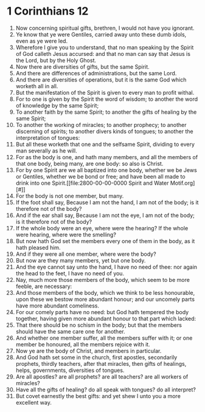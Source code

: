 ﻿# 1 Corinthians  12
1. Now concerning spiritual gifts, brethren, I would not have you ignorant. 
2. Ye know that ye were Gentiles, carried away unto these dumb idols, even as ye were led. 
3. Wherefore I give you to understand, that no man speaking by the Spirit of God calleth Jesus accursed: and that no man can say that Jesus is the Lord, but by the Holy Ghost. 
4. Now there are diversities of gifts, but the same Spirit. 
5. And there are differences of administrations, but the same Lord. 
6. And there are diversities of operations, but it is the same God which worketh all in all. 
7. But the manifestation of the Spirit is given to every man to profit withal. 
8. For to one is given by the Spirit the word of wisdom; to another the word of knowledge by the same Spirit; 
9. To another faith by the same Spirit; to another the gifts of healing by the same Spirit; 
10. To another the working of miracles; to another prophecy; to another discerning of spirits; to another divers kinds of tongues; to another the interpretation of tongues: 
11. But all these worketh that one and the selfsame Spirit, dividing to every man severally as he will. 
12. For as the body is one, and hath many members, and all the members of that one body, being many, are one body: so also is Christ. 
13. For by one Spirit are we all baptized into one body, whether we be Jews or Gentiles, whether we be bond or free; and have been all made to drink into one Spirit.[[file:2800-00-00-0000 Spirit and Water Motif.org][#]] 
14. For the body is not one member, but many. 
15. If the foot shall say, Because I am not the hand, I am not of the body; is it therefore not of the body? 
16. And if the ear shall say, Because I am not the eye, I am not of the body; is it therefore not of the body? 
17. If the whole body were an eye, where were the hearing? If the whole were hearing, where were the smelling? 
18. But now hath God set the members every one of them in the body, as it hath pleased him. 
19. And if they were all one member, where were the body? 
20. But now are they many members, yet but one body. 
21. And the eye cannot say unto the hand, I have no need of thee: nor again the head to the feet, I have no need of you. 
22. Nay, much more those members of the body, which seem to be more feeble, are necessary: 
23. And those members of the body, which we think to be less honourable, upon these we bestow more abundant honour; and our uncomely parts have more abundant comeliness. 
24. For our comely parts have no need: but God hath tempered the body together, having given more abundant honour to that part which lacked: 
25. That there should be no schism in the body; but that the members should have the same care one for another. 
26. And whether one member suffer, all the members suffer with it; or one member be honoured, all the members rejoice with it. 
27. Now ye are the body of Christ, and members in particular. 
28. And God hath set some in the church, first apostles, secondarily prophets, thirdly teachers, after that miracles, then gifts of healings, helps, governments, diversities of tongues. 
29. Are all apostles? are all prophets? are all teachers? are all workers of miracles? 
30. Have all the gifts of healing? do all speak with tongues? do all interpret? 
31. But covet earnestly the best gifts: and yet shew I unto you a more excellent way. 
